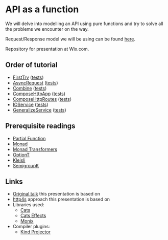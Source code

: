 # API as a function 

We will delve into modelling an API using pure functions and try to solve all the problems we encounter on the way.

Request/Response model we will be using can be found [here](/src/main/scala/other/Base.scala).

Repository for presentation at Wix.com.

## Order of tutorial

- [FirstTry](/src/main/scala/FirstTry.scala) ([tests](/src/test/scala/FirstTryTest.scala))
- [AsyncRequest](/src/main/scala/AsyncRequest.scala) ([tests](/src/test/scala/AsyncRequestTest.scala))
- [Combine](/src/main/scala/Combine.scala) ([tests](/src/test/scala/CombineTest.scala))
- [ComposeHttpApp](/ComposeRequestHandler.scala) ([tests](/src/test/scala/ComposeHttpAppTest.scala))
- [ComposeHttpRoutes](/src/main/scala/ComposeHttpRoutes.scala) ([tests](/src/test/scala/ComposeHttpRoutesTest.scala))
- [IOService](/HandlerUsingIO.scala) ([tests](/src/test/scala/IOServiceTest.scala))
- [GeneralizeService](/GeneralizeHandler.scala) ([tests](/src/test/scala/GeneralizeServiceTest.scala))

## Prerequisite readings

- [Partial Function](https://www.scala-lang.org/api/current/scala/PartialFunction.html)
- [Monad](https://typelevel.org/cats/typeclasses/monad.html)
- [Monad Transformers](http://eed3si9n.com/herding-cats/monad-transfomers.html)
- [OptionT](https://typelevel.org/cats/datatypes/optiont.html)
- [Kleisli](https://typelevel.org/cats/datatypes/kleisli.html)
- [SemigroupK](https://typelevel.org/cats/typeclasses/semigroupk.html)

## Links

- [Original talk](https://www.youtube.com/watch?v=urdtmx4h5LE) this presentation is based on 
- [http4s](https://http4s.org/) approach this presentation is based on
- Libraries used:
  - [Cats](https://typelevel.org/cats/typeclasses.html)
  - [Cats Effects](https://typelevel.org/cats-effect/datatypes/)
  - [Monix](https://monix.io/)
- Compiler plugins:
  - [Kind Projector](https://github.com/non/kind-projector)
  
